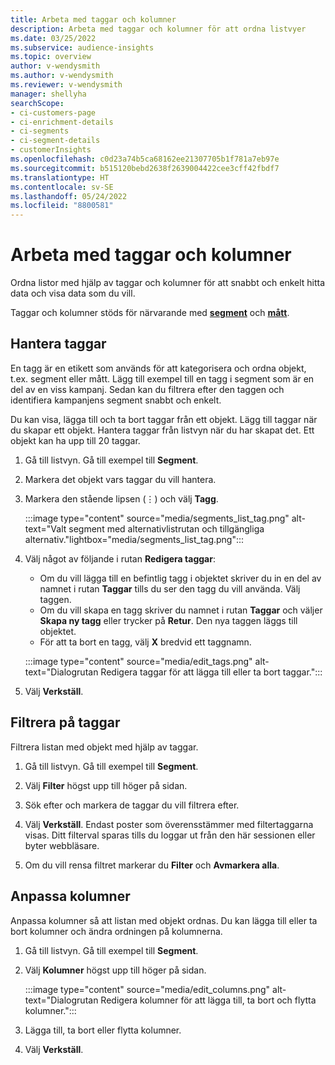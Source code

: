 ```yaml
---
title: Arbeta med taggar och kolumner
description: Arbeta med taggar och kolumner för att ordna listvyer
ms.date: 03/25/2022
ms.subservice: audience-insights
ms.topic: overview
author: v-wendysmith
ms.author: v-wendysmith
ms.reviewer: v-wendysmith
manager: shellyha
searchScope:
- ci-customers-page
- ci-enrichment-details
- ci-segments
- ci-segment-details
- customerInsights
ms.openlocfilehash: c0d23a74b5ca68162ee21307705b1f781a7eb97e
ms.sourcegitcommit: b515120bebd2638f2639004422cee3cff42fbdf7
ms.translationtype: HT
ms.contentlocale: sv-SE
ms.lasthandoff: 05/24/2022
ms.locfileid: "8800581"
---
```

# <a name="work-with-tags-and-columns"></a>Arbeta med taggar och kolumner

Ordna listor med hjälp av taggar och kolumner för att snabbt och enkelt hitta data och visa data som du vill.

Taggar och kolumner stöds för närvarande med **[segment](segments.md)** och **[mått](measures.md)**.

## <a name="manage-tags"></a>Hantera taggar

En tagg är en etikett som används för att kategorisera och ordna objekt, t.ex. segment eller mått. Lägg till exempel till en tagg i segment som är en del av en viss kampanj. Sedan kan du filtrera efter den taggen och identifiera kampanjens segment snabbt och enkelt.

Du kan visa, lägga till och ta bort taggar från ett objekt. Lägg till taggar när du skapar ett objekt. Hantera taggar från listvyn när du har skapat det. Ett objekt kan ha upp till 20 taggar.

1. Gå till listvyn. Gå till exempel till **Segment**.

1. Markera det objekt vars taggar du vill hantera.

1. Markera den stående lipsen (&vellip;) och välj **Tagg**.

   :::image type="content" source="media/segments_list_tag.png" alt-text="Valt segment med alternativlistrutan och tillgängliga alternativ."lightbox="media/segments_list_tag.png":::

1. Välj något av följande i rutan **Redigera taggar**:

   - Om du vill lägga till en befintlig tagg i objektet skriver du in en del av namnet i rutan **Taggar** tills du ser den tagg du vill använda. Välj taggen.
   - Om du vill skapa en tagg skriver du namnet i rutan **Taggar** och väljer **Skapa ny tagg** eller trycker på **Retur**. Den nya taggen läggs till objektet.
   - För att ta bort en tagg, välj **X** bredvid ett taggnamn.

   :::image type="content" source="media/edit_tags.png" alt-text="Dialogrutan Redigera taggar för att lägga till eller ta bort taggar.":::

1. Välj **Verkställ**.

## <a name="filter-on-tags"></a>Filtrera på taggar

Filtrera listan med objekt med hjälp av taggar.

1. Gå till listvyn. Gå till exempel till **Segment**.

1. Välj **Filter** högst upp till höger på sidan.

1. Sök efter och markera de taggar du vill filtrera efter.

1. Välj **Verkställ**. Endast poster som överensstämmer med filtertaggarna visas. Ditt filterval sparas tills du loggar ut från den här sessionen eller byter webbläsare.

1. Om du vill rensa filtret markerar du **Filter** och **Avmarkera alla**.

## <a name="customize-columns"></a>Anpassa kolumner

Anpassa kolumner så att listan med objekt ordnas. Du kan lägga till eller ta bort kolumner och ändra ordningen på kolumnerna.

1. Gå till listvyn. Gå till exempel till **Segment**.

1. Välj **Kolumner** högst upp till höger på sidan.

   :::image type="content" source="media/edit_columns.png" alt-text="Dialogrutan Redigera kolumner för att lägga till, ta bort och flytta kolumner.":::

1. Lägga till, ta bort eller flytta kolumner.

1. Välj **Verkställ**.
